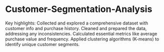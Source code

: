 # Customer-Segmentation-Analysis
Key highlights: Collected and explored a comprehensive dataset with customer info and purchase history. Cleaned and prepared the data, addressing any inconsistencies. Calculated essential metrics like average purchase value and frequency. Applied clustering algorithms (K-means) to identify unique customer segments. 
